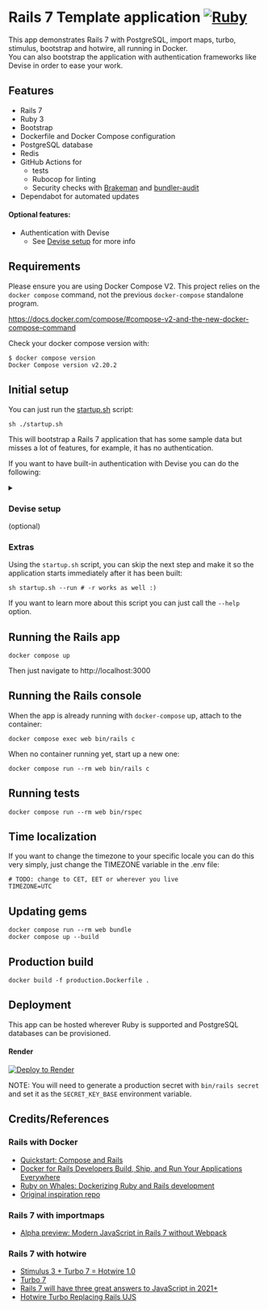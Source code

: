 # Rails 7 Template application [![Ruby](https://github.com/Shannarra/Petar-Angelov-employees/actions/workflows/ruby.yml/badge.svg)](https://github.com/Shannarra/Petar-Angelov-employees/actions/workflows/ruby.yml)

This app demonstrates Rails 7 with PostgreSQL, import maps, turbo, stimulus, bootstrap and hotwire, all running in Docker.  
You can also bootstrap the application with authentication frameworks like Devise in order to ease your work. 

## Features
* Rails 7
* Ruby 3
* Bootstrap
* Dockerfile and Docker Compose configuration
* PostgreSQL database
* Redis
* GitHub Actions for
  * tests
  * Rubocop for linting
  * Security checks with [Brakeman](https://github.com/presidentbeef/brakeman) and [bundler-audit](https://github.com/rubysec/bundler-audit)
* Dependabot for automated updates

#### Optional features:
* Authentication with Devise
  * See [Devise setup](#devise-setup) for more info

## Requirements

Please ensure you are using Docker Compose V2. This project relies on the `docker compose` command, not the previous `docker-compose` standalone program.

https://docs.docker.com/compose/#compose-v2-and-the-new-docker-compose-command

Check your docker compose version with:
```
$ docker compose version
Docker Compose version v2.20.2
```

## Initial setup

You can just run the [startup.sh](https://github.com/Shannarra/rails7template/edit/master/startup.sh) script:
```console
sh ./startup.sh
```
This will bootstrap a Rails 7 application that has some sample data but misses a lot of features, for example, it has no authentication.

If you want to have built-in authentication with Devise you can do the following:

<details>
<summary> <h3>Devise setup</h3> (optional)</summary>
Setting the application up to work with Devise is very straightforward, just a single command:

```console
sh startup.sh --devise user
```

In this case, the application will be created with authentication mechanism for a model called "User".  
The given model will be created, migrated and integrated with the application upon startup.
</details>

### Extras
Using the `startup.sh` script, you can skip the next step and make it so the application starts immediately after it has been built:
```console
sh startup.sh --run # -r works as well :) 
```

If you want to learn more about this script you can just call the `--help` option.

## Running the Rails app
```console
docker compose up
```
Then just navigate to http://localhost:3000

## Running the Rails console
When the app is already running with `docker-compose` up, attach to the container:
```console
docker compose exec web bin/rails c
```

When no container running yet, start up a new one:
```console
docker compose run --rm web bin/rails c
```

## Running tests
```console
docker compose run --rm web bin/rspec
```

## Time localization
If you want to change the timezone to your specific locale you can do this very simply, just change the TIMEZONE variable in the .env file:

```console
# TODO: change to CET, EET or wherever you live
TIMEZONE=UTC
```

## Updating gems
```console
docker compose run --rm web bundle
docker compose up --build
```

## Production build

```console
docker build -f production.Dockerfile .
```

## Deployment

This app can be hosted wherever Ruby is supported and PostgreSQL databases can be provisioned.

#### Render

[![Deploy to Render](https://render.com/images/deploy-to-render-button.svg)](https://render.com/deploy?repo=[https://github.com/Shannarra/rails7template](https://github.com/Shannarra/rails7template))

NOTE: You will need to generate a production secret with `bin/rails secret` and set it as the `SECRET_KEY_BASE` environment variable.

## Credits/References

### Rails with Docker
* [Quickstart: Compose and Rails](https://docs.docker.com/compose/rails/)
* [Docker for Rails Developers
Build, Ship, and Run Your Applications Everywhere](https://pragprog.com/titles/ridocker/docker-for-rails-developers/)
* [Ruby on Whales:
Dockerizing Ruby and Rails development](https://evilmartians.com/chronicles/ruby-on-whales-docker-for-ruby-rails-development)
* [Original inspiration repo](https://github.com/ryanwi/rails7-on-docker)

### Rails 7 with importmaps

* [Alpha preview: Modern JavaScript in Rails 7 without Webpack](https://www.youtube.com/watch?v=PtxZvFnL2i0)

### Rails 7 with hotwire

* [Stimulus 3 + Turbo 7 = Hotwire 1.0](https://world.hey.com/dhh/stimulus-3-turbo-7-hotwire-1-0-9d507133)
* [Turbo 7](https://world.hey.com/hotwired/turbo-7-0dd7a27f)
* [Rails 7 will have three great answers to JavaScript in 2021+](https://world.hey.com/dhh/rails-7-will-have-three-great-answers-to-javascript-in-2021-8d68191b)
* [Hotwire Turbo Replacing Rails UJS](https://www.driftingruby.com/episodes/hotwire-turbo-replacing-rails-ujs)
